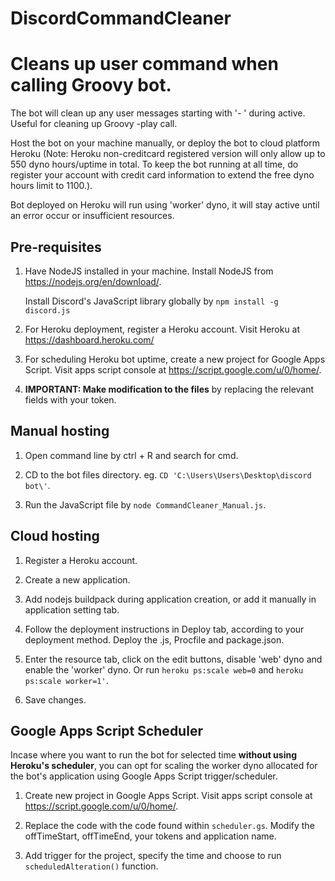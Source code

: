 # DiscordCommandCleaner
<h1>Cleans up user command when calling Groovy bot.</h1>
The bot will clean up any user messages starting with '- ' during active. Useful for cleaning up Groovy -play call.

Host the bot on your machine manually, or deploy the bot to cloud platform Heroku (Note: Heroku non-creditcard registered version will only allow up to 550 dyno hours/uptime in total. 
To keep the bot running at all time, do register your account with credit card information to extend the free dyno hours limit to 1100.). 

Bot deployed on Heroku will run using 'worker' dyno, it will stay active until an error occur or insufficient resources.

<h2>Pre-requisites</h2>

1. Have NodeJS installed in your machine. Install NodeJS from https://nodejs.org/en/download/.

	Install Discord's JavaScript library globally by `npm install -g discord.js`

2. For Heroku deployment, register a Heroku account. Visit Heroku at https://dashboard.heroku.com/

3. For scheduling Heroku bot uptime, create a new project for Google Apps Script. Visit apps script console at https://script.google.com/u/0/home/.

4. **IMPORTANT: Make modification to the files** by replacing the relevant fields with your token.

<h2>Manual hosting</h2>

1. Open command line by ctrl + R and search for cmd.

2. CD to the bot files directory. eg. `CD 'C:\Users\Users\Desktop\discord bot\'`.

3. Run the JavaScript file by `node CommandCleaner_Manual.js`.


<h2>Cloud hosting</h2>

1. Register a Heroku account. 

2. Create a new application.

3. Add nodejs buildpack during application creation, or add it manually in application setting tab.

4. Follow the deployment instructions in Deploy tab, according to your deployment method. Deploy the .js, Procfile and package.json.

5. Enter the resource tab, click on the edit buttons, disable 'web' dyno and enable the 'worker' dyno. Or run `heroku ps:scale web=0` and `heroku ps:scale worker=1'`.

6. Save changes.

<h2>Google Apps Script Scheduler</h2>

Incase where you want to run the bot for selected time **without using Heroku's scheduler**, you can opt for scaling the worker dyno allocated for the bot's application using Google Apps Script trigger/scheduler.

1. Create new project in Google Apps Script. Visit apps script console at https://script.google.com/u/0/home/.

2. Replace the code with the code found within `scheduler.gs`. Modify the offTimeStart, offTimeEnd, your tokens and application name.

3. Add trigger for the project, specify the time and choose to run `scheduledAlteration()` function. 



